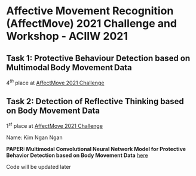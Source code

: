 #  Affective Movement Recognition (AffectMove) 2021 Challenge and Workshop - ACIIW 2021

## Task 1: Protective Behaviour Detection based on Multimodal Body Movement Data

$4^{th}$ place at [AffectMove 2021 Challenge](http://www.casapaganini.it/entimement/workshops/2021/Workshop2021_Home.php)

## Task 2: Detection of Reflective Thinking based on Body Movement Data

$1^{st}$ place at [AffectMove 2021 Challenge](http://www.casapaganini.it/entimement/workshops/2021/Workshop2021_Home.php)

Name: Kim Ngan Ngan

**PAPER: Multimodal Convolutional Neural Network Model for Protective Behavior Detection based on Body Movement Data** [here](https://ieeexplore.ieee.org/abstract/document/9666290/)

Code will be updated later
